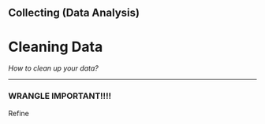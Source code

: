 ## Collecting (Data Analysis)

# Cleaning Data 

_How to clean up your data?_

____

### WRANGLE IMPORTANT!!!!Refine
